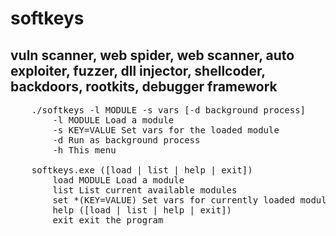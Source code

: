 # softkeys
vuln scanner, web spider, web scanner, auto exploiter, fuzzer, dll injector, shellcoder, backdoors, rootkits, debugger framework
-----------------------------------------------------------------------------------------------------------------------------------

<pre>
	./softkeys -l MODULE -s vars [-d background process]
		-l MODULE Load a module
		-s KEY=VALUE Set vars for the loaded module
		-d Run as background process
		-h This menu
		
	softkeys.exe ([load | list | help | exit])
		load MODULE Load a module
		list List current available modules
		set *(KEY=VALUE) Set vars for currently loaded module
		help ([load | list | help | exit])
		exit exit the program
</pre>

      
